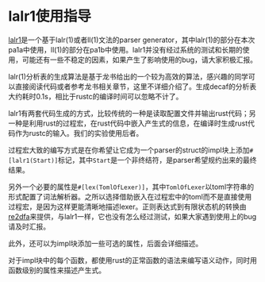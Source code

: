 # lalr1使用指导

[lalr1](https://github.com/MashPlant/lalr1)是一个基于lalr(1)或者ll(1)文法的parser generator，其中lalr(1)的部分在本次pa1a中使用，ll(1)的部分在pa1b中使用。lalr1并没有经过系统的测试和长期的使用，可能还有一些不稳定的因素，如果产生了影响使用的bug，请大家积极汇报。

lalr(1)分析表的生成算法是基于龙书给出的一个较为高效的算法，感兴趣的同学可以直接阅读代码或者参考龙书相关章节，这里不详细介绍了。生成decaf的分析表大约耗时0.1s，相比于rustc的编译时间可以忽略不计了。

lalr1有两套代码生成的方式，比较传统的一种是读取配置文件并输出rust代码；另一种是利用rust的过程宏，在rust代码中嵌入产生式的信息，在编译时生成rust代码作为rustc的输入。我们的实验使用后者。

过程宏大致的编写方式是在你希望让它成为一个parser的struct的impl块上添加`#[lalr1(Start)]`标记，其中`Start`是一个非终结符，是parser希望规约出来的最终结果。

另外一个必要的属性是`#[lex(TomlOfLexer)]`，其中`TomlOfLexer`以toml字符串的形式配置了词法解析器。之所以选择借助嵌入在过程宏中的toml而不是直接使用过程宏，是因为这样更能清晰地描述lexer。正则表达式到有限状态机的转换由[re2dfa](https://github.com/MashPlant/re2dfa)来提供，与lalr1一样，它也没有怎么经过测试，如果大家遇到使用上的bug请及时汇报。

此外，还可以为impl块添加一些可选的属性，后面会详细描述。

对于impl块中的每个函数，都使用rust的正常函数的语法来编写语义动作，同时用函数级别的属性来描述产生式。